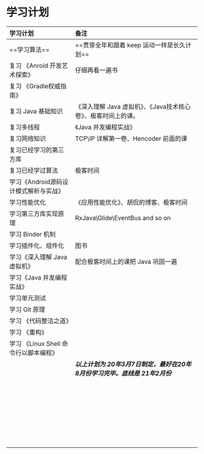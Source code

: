 # 学习计划



| 学习计划                              | 备注                                                         |
| :------------------------------------ | :----------------------------------------------------------- |
| ==学习算法==                          | ==贯穿全年和跟着 keep 运动一样是长久计划==                   |
| 复习 《Anroid 开发艺术探索》          | 仔细再看一遍书                                               |
| 复习 《Gradle权威指南》               |                                                              |
| 复习 Java 基础知识                    | 《深入理解 Java 虚拟机》、《Java技术核心卷》、极客时间上的课。 |
| 复习多线程                            | 《Java 并发编程实战》                                        |
| 复习网络知识                          | TCP\IP 详解第一卷、Hencoder 前面的课                         |
| 复习已经学习的第三方库                |                                                              |
| 复习已经学过算法                      | 极客时间                                                     |
| 学习《Android源码设计模式解析与实战》 |                                                              |
| 学习性能优化                          | 《应用性能优化》、胡侃的博客、极客时间                       |
| 学习第三方库实现原理                  | RxJava\Glide\EventBus and so on                              |
| 学习 Binder 机制                      |                                                              |
| 学习插件化、组件化                    | 图书                                                         |
| 学习《深入理解 Java 虚拟机》          | 配合极客时间上的课把 Java 巩固一遍                           |
| 学习《Java 并发编程实战》             |                                                              |
| 学习单元测试                          |                                                              |
| 学习 Git 原理                         |                                                              |
| 学习 《代码整洁之道》                 |                                                              |
| 学习 《重构》                         |                                                              |
| 学习 《Linux Shell 命令行以脚本编程》 |                                                              |
|                                       | ***以上计划为 20年3月7日制定，最好在20年8月份学习完毕。底线是 21年2月份*** |
|                                       |                                                              |
|                                       |                                                              |
|                                       |                                                              |
|                                       |                                                              |
|                                       |                                                              |
|                                       |                                                              |
|                                       |                                                              |
|                                       |                                                              |
|                                       |                                                              |
|                                       |                                                              |
|                                       |                                                              |
|                                       |                                                              |
|                                       |                                                              |
|                                       |                                                              |
|                                       |                                                              |
|                                       |                                                              |
|                                       |                                                              |
|                                       |                                                              |
|                                       |                                                              |
|                                       |                                                              |
|                                       |                                                              |
|                                       |                                                              |
|                                       |                                                              |
|                                       |                                                              |
|                                       |                                                              |
|                                       |                                                              |
|                                       |                                                              |
|                                       |                                                              |
|                                       |                                                              |
|                                       |                                                              |



